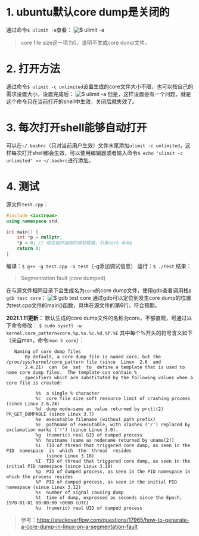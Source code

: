 # 1. ubuntu默认core dump是关闭的
通过命令```$ ulimit -a```查看：
![$ ulimit -a](https://upload-images.jianshu.io/upload_images/6411513-45bfd351b9ec4e58.png?imageMogr2/auto-orient/strip%7CimageView2/2/w/1240)
> core file size这一项为0，说明不生成core dump文件。

# 2. 打开方法
通过命令```$ ulimit -c unlimited```设置生成的core文件大小不限，也可以按自己的需求设置大小，设置完成后：
![$ ulimit -a](https://upload-images.jianshu.io/upload_images/6411513-b651aa5bc42c27e1.png?imageMogr2/auto-orient/strip%7CimageView2/2/w/1240)
但是，这样设置会有一个问题，就是这个命令只在当前打开的shell中生效，关闭后就失效了。

# 3. 每次打开shell能够自动打开
可以在```~/.bashrc```（只对当前用户生效）文件末尾添加```ulimit -c unlimited```，这样每次打开shell都会生效，可以使用编辑器或者输入命令```$ echo 'ulimit -c unlimited' >> ~/.bashrc```进行添加。

# 4. 测试
源文件```test.cpp```：
```c++
#include <iostream>
using namespace std;

int main() {
    int *p = nullptr;
    *p = 0; // 给空指针指向的地址赋值，引发core dump
    return 0;
}
```
编译：```$ g++ -g test.cpp -o test```（-g添加调试信息）
运行：```$ ./test```
结果：
> Segmentation fault (core dumped)

在与源文件相同目录下会生成名为```core```的core dump文件，使用gdb查看调用栈```$ gdb test core```：
![$ gdb test core](https://upload-images.jianshu.io/upload_images/6411513-f8de0043f505e077.png?imageMogr2/auto-orient/strip%7CimageView2/2/w/1240)
通过gdb可以定位到发生core dump的位置为test.cpp文件的main()函数，具体在源文件的第6行，符合预期。

**2021.1.11更新：**
默认生成的core dump文件的名称为core，不够直观，可通过以下命令修改：
```$ sudo sysctl -w kernel.core_pattern=core.%p.%s.%c.%d.%P.%E```
其中每个%开头的符号含义如下（来自man，命令:```man 5 core```）：
```shell
   Naming of core dump files
       By default, a core dump file is named core, but the /proc/sys/kernel/core_pattern file (since  Linux  2.6  and
       2.4.21)  can  be  set  to  define a template that is used to name core dump files.  The template can contain %
       specifiers which are substituted by the following values when a core file is created:

           %%  a single % character
           %c  core file size soft resource limit of crashing process (since Linux 2.6.24)
           %d  dump mode—same as value returned by prctl(2) PR_GET_DUMPABLE (since Linux 3.7)
           %e  executable filename (without path prefix)
           %E  pathname of executable, with slashes ('/') replaced by exclamation marks ('!') (since Linux 3.0).
           %g  (numeric) real GID of dumped process
           %h  hostname (same as nodename returned by uname(2))
           %i  TID of thread that triggered core dump, as seen in the PID  namespace  in  which  the  thread  resides
               (since Linux 3.18)
           %I  TID of thread that triggered core dump, as seen in the initial PID namespace (since Linux 3.18)
           %p  PID of dumped process, as seen in the PID namespace in which the process resides
           %P  PID of dumped process, as seen in the initial PID namespace (since Linux 3.12)
           %s  number of signal causing dump
           %t  time of dump, expressed as seconds since the Epoch, 1970-01-01 00:00:00 +0000 (UTC)
           %u  (numeric) real UID of dumped process
```

> 参考：https://stackoverflow.com/questions/17965/how-to-generate-a-core-dump-in-linux-on-a-segmentation-fault
